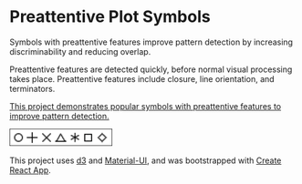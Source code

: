 # Preattentive Plot Symbols

Symbols with preattentive features improve pattern detection by increasing discriminability and reducing overlap.  

Preattentive features are detected quickly, before normal visual processing takes place.  Preattentive features include closure, line orientation, and terminators.

[This project demonstrates popular symbols with preattentive features to improve pattern detection.](https://hemanrobinson.github.io/preattentive/)

[![Preattentive Symbols](src/symbolsPreattentive.png)](https://hemanrobinson.github.io/preattentive/)

This project uses [d3](https://github.com/d3/d3) and [Material-UI](https://github.com/mui-org/material-ui), and was bootstrapped with [Create React App](https://github.com/facebook/create-react-app).
